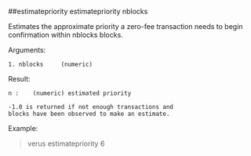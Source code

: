 ##estimatepriority
estimatepriority nblocks

Estimates the approximate priority
a zero-fee transaction needs to begin confirmation
within nblocks blocks.

Arguments:
```
1. nblocks     (numeric)

```
Result:
```
n :    (numeric) estimated priority

-1.0 is returned if not enough transactions and
blocks have been observed to make an estimate.

```
Example:
> verus estimatepriority 6

```
